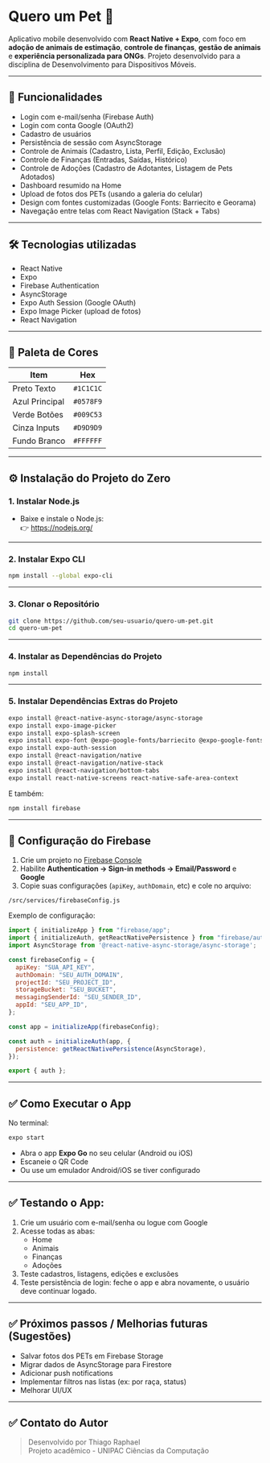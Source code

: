 
# Quero um Pet 🐾

Aplicativo mobile desenvolvido com **React Native + Expo**, com foco em **adoção de animais de estimação**, **controle de finanças**, **gestão de animais** e **experiência personalizada para ONGs**. Projeto desenvolvido para a disciplina de Desenvolvimento para Dispositivos Móveis.

---

## 📱 Funcionalidades

- Login com e-mail/senha (Firebase Auth)
- Login com conta Google (OAuth2)
- Cadastro de usuários
- Persistência de sessão com AsyncStorage
- Controle de Animais (Cadastro, Lista, Perfil, Edição, Exclusão)
- Controle de Finanças (Entradas, Saídas, Histórico)
- Controle de Adoções (Cadastro de Adotantes, Listagem de Pets Adotados)
- Dashboard resumido na Home
- Upload de fotos dos PETs (usando a galeria do celular)
- Design com fontes customizadas (Google Fonts: Barriecito e Georama)
- Navegação entre telas com React Navigation (Stack + Tabs)

---

## 🛠 Tecnologias utilizadas

- React Native
- Expo
- Firebase Authentication
- AsyncStorage
- Expo Auth Session (Google OAuth)
- Expo Image Picker (upload de fotos)
- React Navigation

---

## 🎨 Paleta de Cores

| Item        | Hex       |
|------------|-----------|
| Preto Texto      | `#1C1C1C` |
| Azul Principal   | `#0578F9` |
| Verde Botões     | `#009C53` |
| Cinza Inputs     | `#D9D9D9` |
| Fundo Branco     | `#FFFFFF` |

---

## ⚙️ Instalação do Projeto do Zero

### 1. Instalar Node.js
- Baixe e instale o Node.js:  
👉 https://nodejs.org/

---

### 2. Instalar Expo CLI
```bash
npm install --global expo-cli
```

---

### 3. Clonar o Repositório
```bash
git clone https://github.com/seu-usuario/quero-um-pet.git
cd quero-um-pet
```

---

### 4. Instalar as Dependências do Projeto
```bash
npm install
```

---

### 5. Instalar Dependências Extras do Projeto

```bash
expo install @react-native-async-storage/async-storage
expo install expo-image-picker
expo install expo-splash-screen
expo install expo-font @expo-google-fonts/barriecito @expo-google-fonts/georama
expo install expo-auth-session
expo install @react-navigation/native
expo install @react-navigation/native-stack
expo install @react-navigation/bottom-tabs
expo install react-native-screens react-native-safe-area-context
```

E também:

```bash
npm install firebase
```

---

## 🧪 Configuração do Firebase

1. Crie um projeto no [Firebase Console](https://console.firebase.google.com/)
2. Habilite **Authentication → Sign-in methods → Email/Password** e **Google**
3. Copie suas configurações (`apiKey`, `authDomain`, etc) e cole no arquivo:  
```
/src/services/firebaseConfig.js
```

Exemplo de configuração:

```js
import { initializeApp } from "firebase/app";
import { initializeAuth, getReactNativePersistence } from "firebase/auth";
import AsyncStorage from '@react-native-async-storage/async-storage';

const firebaseConfig = {
  apiKey: "SUA_API_KEY",
  authDomain: "SEU_AUTH_DOMAIN",
  projectId: "SEU_PROJECT_ID",
  storageBucket: "SEU_BUCKET",
  messagingSenderId: "SEU_SENDER_ID",
  appId: "SEU_APP_ID",
};

const app = initializeApp(firebaseConfig);

const auth = initializeAuth(app, {
  persistence: getReactNativePersistence(AsyncStorage),
});

export { auth };
```

---

## ✅ Como Executar o App

No terminal:

```bash
expo start
```

- Abra o app **Expo Go** no seu celular (Android ou iOS)
- Escaneie o QR Code
- Ou use um emulador Android/iOS se tiver configurado

---

## ✅ Testando o App:

1. Crie um usuário com e-mail/senha ou logue com Google
2. Acesse todas as abas:
   - Home
   - Animais
   - Finanças
   - Adoções
3. Teste cadastros, listagens, edições e exclusões
4. Teste persistência de login: feche o app e abra novamente, o usuário deve continuar logado.

---

## ✅ Próximos passos / Melhorias futuras (Sugestões)

- Salvar fotos dos PETs em Firebase Storage
- Migrar dados de AsyncStorage para Firestore
- Adicionar push notifications
- Implementar filtros nas listas (ex: por raça, status)
- Melhorar UI/UX

---

## ✅ Contato do Autor

> Desenvolvido por Thiago Raphael  
> Projeto acadêmico - UNIPAC Ciências da Computação  